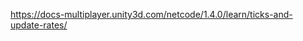 


https://docs-multiplayer.unity3d.com/netcode/1.4.0/learn/ticks-and-update-rates/





































